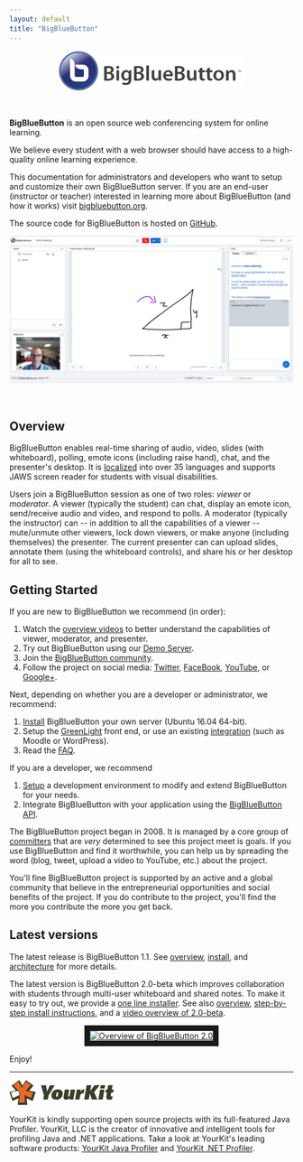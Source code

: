 ```yaml
---
layout: default
title: "BigBlueButton"
---
```


<p align="center">
  <img src="/images/logo.png"/>
</p><br>

**BigBlueButton** is an open source web conferencing system for online learning.  

We believe every student with a web browser should have access to a high-quality online learning experience.  

This documentation for administrators and developers who want to setup and customize their own BigBlueButton server. If you are an end-user (instructor or teacher) interested in learning more about BigBlueButton (and how it works) visit [bigbluebutton.org](http://bigbluebutton.org). 

The source code for BigBlueButton is hosted on [GitHub](http://github.com/bigbluebutton/bigbluebutton).

<p align="center">
  <img src="/images/20-screenshot.png"/>
</p><br>

## Overview

BigBlueButton enables real-time sharing of audio, video, slides (with whiteboard), polling, emote icons (including raise hand), chat, and the presenter's desktop.  It is [localized](/dev/localization.html) into over 35 languages and supports JAWS screen reader for students with visual disabilities. 

Users join a BigBlueButton session as one of two roles: _viewer_ or _moderator_.  A viewer (typically the student) can chat, display an emote icon, send/receive audio and video, and respond to polls.  A moderator (typically the instructor) can -- in addition to all the capabilities of a viewer -- mute/unmute other viewers, lock down viewers, or make anyone (including themselves) the presenter.  The current presenter can can upload slides, annotate them (using the whiteboard controls), and share his or her desktop for all to see.


## Getting Started

If you are new to BigBlueButton we recommend (in order): 

  1. Watch the [overview videos](http://bigbluebutton.org/videos) to better understand the capabilities of viewer, moderator, and presenter.
  1. Try out BigBlueButton using our [Demo Server](http://demo.bigbluebutton.org/). 
  1. Join the [BigBlueButton community](https://bigbluebutton.org/support/community/).
  1. Follow the project on social media: [Twitter](https://twitter.com/bigbluebutton), [FaceBook](https://www.facebook.com/bigbluebutton), [YouTube](https://www.youtube.com/user/bigbluebuttonshare), or [Google+](https://plus.google.com/+bigbluebutton).  
      
Next, depending on whether you are a developer or administrator, we recommend:

  1. [Install](/install/install.html) BigBlueButton your own server (Ubuntu 16.04 64-bit).
  1. Setup the [GreenLight](/install/green-light.html) front end, or use an existing [integration](http://bigbluebutton.org/open-source-integrations/) (such as Moodle or WordPress).
  1. Read the [FAQ](/support/faq.html).

If you are a developer, we recommend
  1. [Setup](/dev/setup.html) a development environment to modify and extend BigBlueButton for your needs.
  1. Integrate BigBlueButton with your application using the [BigBlueButton API](/dev/api.html).

The BigBlueButton project began in 2008. It is managed by a core group of [committers](/support/faq.html#bigbluebutton-committer) that are _very_ determined to see this project meet is goals.  If you use BigBlueButton and find it worthwhile, you can help us by spreading the word (blog, tweet, upload a video to YouTube, etc.) about the project.  

You'll fine BigBlueButton project is supported by an active and a global community that believe in the entrepreneurial opportunities and social benefits of the project.  If you do contribute to the project, you'll find the more you contribute the more you get back.

## Latest versions

The latest release is BigBlueButton 1.1. See [overview](/overview/overview.html), [install](/install/install.html), and [architecture](/overview/architecture.html) for more details.  

The latest version is BigBlueButton 2.0-beta which improves collaboration with students through  multi-user whiteboard and shared notes.  To make it easy to try out, we provide a [one line installer](https://github.com/bigbluebutton/bbb-install).  See also [overview](2.0/20overview.html), [step-by-step install instructions](/2.0/20install.html), and a [video overview of 2.0-beta](https://www.youtube.com/watch?v=NQPrdc-W-6A).


<p align="center">
  <a href="http://www.youtube.com/watch?feature=player_embedded&v=NQPrdc-W-6A" target="_blank"><img src="http://img.youtube.com/vi/NQPrdc-W-6A/0.jpg" alt="Overview of BigBlueButton 2.0" width="480" height="360" border="10" /></a>
</p>

Enjoy!

---

![yourkit](/images/yourkit.png)

YourKit is kindly supporting open source projects with its full-featured Java Profiler. YourKit, LLC is the creator of innovative and intelligent tools for profiling Java and .NET applications. Take a look at YourKit's leading software products: [YourKit Java Profiler](https://www.yourkit.com/java/profiler/index.jsp) and [YourKit .NET Profiler](https://www.yourkit.com/.net/profiler/index.jsp).

